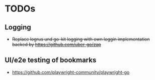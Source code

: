 # TODOs

## Logging
- ~~Replace logrus und go-kit logging with own loggin implementation backed by https://github.com/uber-go/zap~~

## UI/e2e testing of bookmarks
- https://github.com/playwright-community/playwright-go
